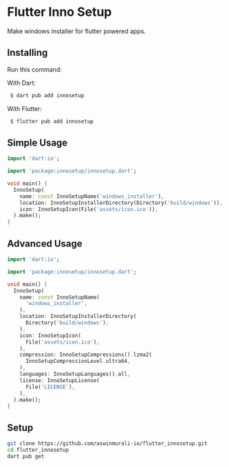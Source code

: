 # Flutter Inno Setup

Make windows installer for flutter powered apps.

## Installing

Run this command:

With Dart:

```sh
 $ dart pub add innosetup
```

With Flutter:

```sh
 $ flutter pub add innosetup
```

## Simple Usage

```dart
import 'dart:io';

import 'package:innosetup/innosetup.dart';

void main() {
  InnoSetup(
    name: const InnoSetupName('windows_installer'),
    location: InnoSetupInstallerDirectory(Directory('build/windows')),
    icon: InnoSetupIcon(File('assets/icon.ico')),
  ).make();
}
```

## Advanced Usage

```dart
import 'dart:io';

import 'package:innosetup/innosetup.dart';

void main() {
  InnoSetup(
    name: const InnoSetupName(
      'windows_installer',
    ),
    location: InnoSetupInstallerDirectory(
      Directory('build/windows'),
    ),
    icon: InnoSetupIcon(
      File('assets/icon.ico'),
    ),
    compression: InnoSetupCompressions().lzma2(
      InnoSetupCompressionLevel.ultra64,
    ),
    languages: InnoSetupLanguages().all,
    license: InnoSetupLicense(
      File('LICENSE'),
    ),
  ).make();
}
```

## Setup

```sh
git clone https://github.com/aswinmurali-io/flutter_innosetup.git
cd flutter_innosetup
dart pub get
```
